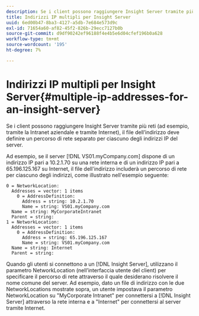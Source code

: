 ```yaml
---
description: Se i client possono raggiungere Insight Server tramite più reti (ad esempio, tramite la Intranet aziendale e tramite Internet), il file dell’indirizzo deve definire un percorso di rete separato per ciascuno degli indirizzi IP del server.
title: Indirizzi IP multipli per Insight Server
uuid: 6ed00b47-8ba3-4127-a5db-7e684e573d9c
exl-id: 71654a60-af82-45f2-826b-29ecc7127b0b
source-git-commit: d9df90242ef96188f4e4b5e6d04cfef196b0a628
workflow-type: tm+mt
source-wordcount: '195'
ht-degree: 7%

---
```


# Indirizzi IP multipli per Insight Server{#multiple-ip-addresses-for-an-insight-server}

Se i client possono raggiungere Insight Server tramite più reti (ad esempio, tramite la Intranet aziendale e tramite Internet), il file dell’indirizzo deve definire un percorso di rete separato per ciascuno degli indirizzi IP del server.

Ad esempio, se il server [!DNL VS01.myCompany.com] dispone di un indirizzo IP pari a 10.2.1.70 su una rete interna e di un indirizzo IP pari a 65.196.125.167 su Internet, il file dell&#39;indirizzo includerà un percorso di rete per ciascuno degli indirizzi, come illustrato nell&#39;esempio seguente:

```
0 = NetworkLocation: 
  Addresses = vector: 1 items
    0 = AddressDefinition: 
      Address = string: 10.2.1.70
      Name = string: VS01.myCompany.com
  Name = string: MyCorporateIntranet
  Parent = string: 
1 = NetworkLocation: 
  Addresses = vector: 1 items
    0 = AddressDefinition: 
      Address = string: 65.196.125.167
      Name = string: VS01.myCompany.com
  Name = string: Internet
  Parent = string:
```

Quando gli utenti si connettono a un [!DNL Insight Server], utilizzano il parametro NetworkLocation (nell’interfaccia utente del client) per specificare il percorso di rete attraverso il quale desiderano risolvere il nome comune del server. Ad esempio, dato un file di indirizzo con le due NetworkLocations mostrate sopra, un utente impostava il parametro NetworkLocation su &quot;MyCorporate Intranet&quot; per connettersi a [!DNL Insight Server] attraverso la rete interna e a &quot;Internet&quot; per connettersi al server tramite Internet.
